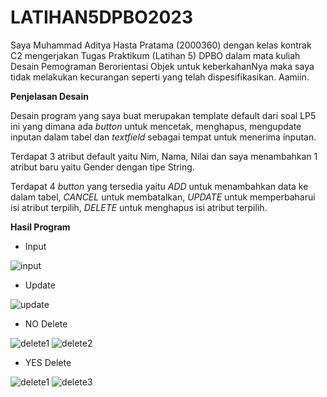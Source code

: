 # LATIHAN5DPBO2023

Saya Muhammad Aditya Hasta Pratama (2000360) dengan kelas kontrak C2 mengerjakan Tugas Praktikum (Latihan 5) DPBO dalam mata kuliah Desain Pemograman Berorientasi Objek untuk keberkahanNya maka saya tidak melakukan kecurangan seperti yang telah dispesifikasikan. Aamiin.

**Penjelasan Desain**

Desain program yang saya buat merupakan template default dari soal LP5 ini yang dimana ada *button* untuk mencetak, menghapus, mengupdate inputan dalam tabel dan *textfield* sebagai tempat untuk menerima inputan. 

Terdapat 3 atribut default yaitu Nim, Nama, Nilai dan saya menambahkan 1 atribut baru yaitu Gender dengan tipe String. 

Terdapat 4 *button* yang tersedia yaitu *ADD* untuk menambahkan data ke dalam tabel, *CANCEL* untuk membatalkan, *UPDATE* untuk memperbaharui isi atribut terpilih, *DELETE* untuk menghapus isi atribut terpilih.

**Hasil Program**

- Input

![input](https://user-images.githubusercontent.com/99590350/226685927-73e2c771-46d5-4ed3-84d8-c177128fa024.png)

- Update

![update](https://user-images.githubusercontent.com/99590350/226685970-fb8a8aa7-b04e-45e5-9080-aaf10caa6faa.png)

- NO Delete

![delete1](https://user-images.githubusercontent.com/99590350/226686014-67854a63-9204-4c80-9a09-1bb840156141.png)
![delete2](https://user-images.githubusercontent.com/99590350/226686068-7b470012-475f-4195-90d0-866ea6fd3531.png)

- YES Delete

![delete1](https://user-images.githubusercontent.com/99590350/226686114-57494948-9d4f-4956-aa77-6a5f4f82f6de.png)
![delete3](https://user-images.githubusercontent.com/99590350/226686152-cf327f8b-e25f-4c18-879b-5eca502fc474.png)



